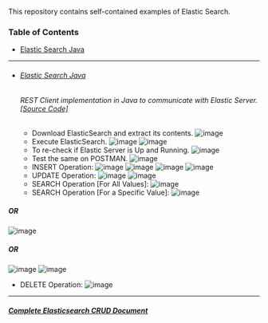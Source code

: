 This repository contains self-contained examples of Elastic Search.
### Table of Contents
  - <a href='#elastic-search-java'>Elastic Search Java</a> 

<hr>


- ###### [Elastic Search Java](https://github.com/rahulvaish/ElasticSearch/tree/ElasticSearchJava) 
   ###### REST Client implementation in Java to communicate with Elastic Server. [[Source Code]](https://github.com/rahulvaish/ElasticSearch/tree/ElasticSearchJava) 
  -  Download ElasticSearch and extract its contents.
![image](https://user-images.githubusercontent.com/689226/49922686-74744200-fed7-11e8-9ee0-408d4dc22e0f.png)
  -  Execute ElasticSearch.
![image](https://user-images.githubusercontent.com/689226/49922750-9e2d6900-fed7-11e8-9e8d-57fe2babaf4a.png)
![image](https://user-images.githubusercontent.com/689226/49922805-c7e69000-fed7-11e8-8325-91984876fc72.png)
  - To re-check if Elastic Server is Up and Running.
![image](https://user-images.githubusercontent.com/689226/49922807-c9b05380-fed7-11e8-943e-7ab4cf339a36.png)
  - Test the same on POSTMAN.
![image](https://user-images.githubusercontent.com/689226/49923846-b9e63e80-feda-11e8-9753-8d8106ce28bb.png)
  - INSERT Operation:
![image](https://user-images.githubusercontent.com/689226/49922814-d03ecb00-fed7-11e8-8e50-e8278e1db80f.png)
![image](https://user-images.githubusercontent.com/689226/49922818-d2088e80-fed7-11e8-9310-017b26bc8394.png)
![image](https://user-images.githubusercontent.com/689226/49922822-d46ae880-fed7-11e8-970d-f974f9cf9524.png)
![image](https://user-images.githubusercontent.com/689226/49922827-d6cd4280-fed7-11e8-99ad-7107bdf65f44.png)
  - UPDATE Operation:
![image](https://user-images.githubusercontent.com/689226/49922830-d92f9c80-fed7-11e8-9576-928e2175b96e.png)
![image](https://user-images.githubusercontent.com/689226/49922841-dd5bba00-fed7-11e8-9125-f7856abb5723.png)
  - SEARCH Operation [For All Values]:
![image](https://user-images.githubusercontent.com/689226/49922857-e056aa80-fed7-11e8-9449-dff0d942c287.png)
  - SEARCH Operation [For a Specific Value]:
![image](https://user-images.githubusercontent.com/689226/49922879-e3ea3180-fed7-11e8-8435-14a28788bc3e.png)
##### OR
![image](https://user-images.githubusercontent.com/689226/49922896-e64c8b80-fed7-11e8-8f87-616ecad34e19.png)
##### OR 
![image](https://user-images.githubusercontent.com/689226/49922904-e8aee580-fed7-11e8-9c18-5ba6427fc1ad.png)
![image](https://user-images.githubusercontent.com/689226/49922910-eba9d600-fed7-11e8-8c00-c67dbd9cc158.png)
  - DELETE Operation:
![image](https://user-images.githubusercontent.com/689226/49922914-efd5f380-fed7-11e8-913d-6ccc93286798.png)

<hr>

##### [Complete Elasticsearch CRUD Document](https://github.com/rahulvaish/ReferenceDocuments/tree/master/UnderstandingElasticsearch)



